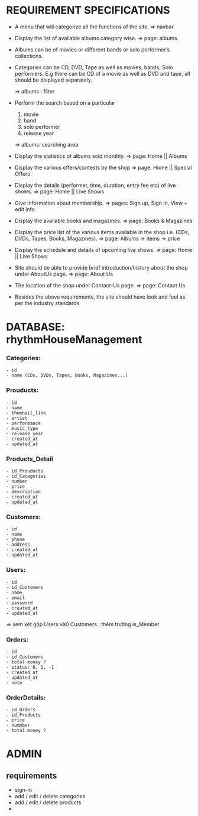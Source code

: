 # REQUIREMENT SPECIFICATIONS

- A menu that will categorize all the functions of the site. => navbar

- Display the list of available albums category wise. => page: albums

- Albums can be of movies or different bands or solo performer’s collections.

- Categories can be CD, DVD, Tape as well as movies, bands, Solo performers. E.g there can be CD of a movie as well as DVD and tape, all should be displayed separately.

  => albums : filter

- Perform the search based on a particular

  1. movie
  2. band
  3. solo performer
  4. release year

  => albums: searching area

- Display the statistics of albums sold monthly. => page: Home || Albums

- Display the various offers/contests by the shop => page: Home || Special Offers

- Display the details (performer, time, duration, entry fee etc) of live shows. => page: Home || Live Shows

- Give information about membership. => pages: Sign up, Sign in, View + edit info

- Display the available books and magazines. => page: Books & Magazines

- Display the price list of the various items available in the shop i.e. (CDs, DVDs, Tapes, Books, Magazines). => page: Albums -> items -> price

- Display the schedule and details of upcoming live shows. => page: Home || Live Shows

- Site should be able to provide brief introduction/history about the shop under AboutUs page. => page: About Us

- The location of the shop under Contact-Us page. => page: Contact Us

- Besides the above requirements, the site should have look and feel as per the industry standards
<!--

# DATABASE : rhythmHouseManagement

## TABLE

### Categories

- id
- name (R'n Roll, Classic, Jazz, 60's & 70's)

### Albums

- id
- id_category: FK_Categories
- name
- artist
- performence: (solo, band...)
- description
- releaseYear
- price
- created
- updated

### Puslish_Type

- id
- name (CD, DVD, Tape, Magazine...)

### Albums_Available

- id_Albums: FK_Albums
- id_Puslish_Type: FK_Puslish_Type
- num (available)

### Customers

- id
- name
- email
- phone
- address

### Users

- id
- id_Customers
- name
- email
- phone
- password

### Orders

- id
- id_Customers
- created_at
- total money
- status: 0, 1, -1
- expected_time:
- delivered_time:
- note

### OrderDetails

- id_Orders
- id_Albums
- id_Puslish_Type
- price
- num
- total money:

# DATABASE 2

### Categories:

    - id
    - name (album, book, magazine, movie...)

### Prouducts:

    - id
    - id_Categories
    - name
    - price
    - thumnail_link
    - description
    - created_at
    - updated_at
    - artist
    - performance
    - release_year

### Albums_Puslish_Type:

    - id
    - name (CD, DVD, Tape...)

### Albums_Available:

    - id_Products
    - id_Albums_Puslish_Type
    - number

### Customers:

    - id
    - name
    - phone
    - address

### Users:

    - id
    - id_Customers
    - name
    - email
    - password

### Orders:

    - id
    - id_Customers
    - created_at
    - total money ?
    - status: 0, 1, -1
    - note

### OrderDetails:

    - id_Orders
    - id_Albums
    - id_Puslish_Type
    - price
    - num
    - total money ?

-->

# DATABASE: rhythmHouseManagement

### Categories:

    - id
    - name (CDs, DVDs, Tapes, Books, Magazines...)

### Prouducts:

    - id
    - name
    - thumnail_link
    - artist
    - performance
    - music_type
    - release_year
    - created_at
    - updated_at

### Products_Detail

    - id_Prouducts
    - id_Categories
    - number
    - price
    - description
    - created_at
    - updated_at

### Customers:

    - id
    - name
    - phone
    - address
    - created_at
    - updated_at

### Users:

    - id
    - id_Customers
    - name
    - email
    - password
    - created_at
    - updated_at

=> xem xét gộp Users và0 Customers : thêm trường is_Member

### Orders:

    - id
    - id_Customers
    - total money ?
    - status: 0, 1, -1
    - created_at
    - updated_at
    - note

### OrderDetails:

    - id_Orders
    - id_Products
    - price
    - nummber
    - total money ?

# ADMIN

## requirements

- sign-in
- add / edit / delete categories
- add / edit / delete products
-

